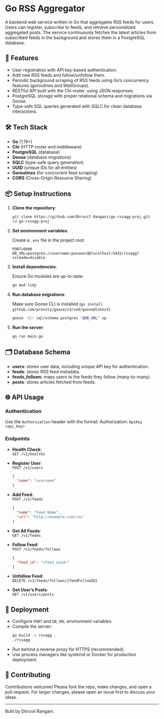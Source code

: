 # Go RSS Aggregator

A backend web service written in Go that aggregates RSS feeds for users. Users can register, subscribe to feeds, and retrieve personalized aggregated posts. The service continuously fetches the latest articles from subscribed feeds in the background and stores them in a PostgreSQL database.

## 🚀 Features

- User registration with API key-based authentication.
- Add new RSS feeds and follow/unfollow them.
- Periodic background scraping of RSS feeds using Go’s concurrency features (goroutines and WaitGroups).
- RESTful API built with the Chi router, using JSON responses.
- PostgreSQL storage with proper relational schema and migrations via Goose.
- Type-safe SQL queries generated with SQLC for clean database interactions.

## 🛠️ Tech Stack

- **Go** (1.19+)
- **Chi** (HTTP router and middleware)
- **PostgreSQL** (database)
- **Goose** (database migrations)
- **SQLC** (type-safe query generation)
- **UUID** (unique IDs for all entities)
- **Goroutines** (for concurrent feed scraping)
- **CORS** (Cross-Origin Resource Sharing)

## 📦 Setup Instructions

1. **Clone the repository**:

    ```bash
    git clone https://github.com/Dhruvil-Rangani/go-rssagg-proj.git
    cd go-rssagg-proj
    ```

2. **Set environment variables**:

    Create a `.env` file in the project root:

    ```env
    PORT=8080
    DB_URL=postgres://username:password@localhost:5432/rssagg?sslmode=disable
    ```

3. **Install dependencies**:

    Ensure Go modules are up-to-date:

    ```bash
    go mod tidy
    ```

4. **Run database migrations**:

    Make sure Goose CLI is installed (`go install github.com/pressly/goose/v3/cmd/goose@latest`).

    ```bash
    goose -dir sql/schema postgres "$DB_URL" up
    ```

5. **Run the server**:

    ```bash
    go run main.go
    ```

## 🗂️ Database Schema

- **users**: stores user data, including unique API key for authentication.
- **feeds**: stores RSS feed metadata.
- **feeds_follows**: maps users to the feeds they follow (many-to-many).
- **posts**: stores articles fetched from feeds.

## 🌐 API Usage

### Authentication

Use the `Authorization` header with the format:
Authorization: `ApiKey <api_key>`

### Endpoints

- **Health Check**:  
    `GET /v1/healthz`

- **Register User**:  
    `POST /v1/users`

    ```json
    {
      "name": "username"
    }
    ```

- **Add Feed**:  
    `POST /v1/feeds`

    ```json
    {
      "name": "Feed Name",
      "url": "http://example.com/rss"
    }
    ```

- **Get All Feeds**:  
    `GET /v1/feeds`

- **Follow Feed**:  
    `POST /v1/feeds/follows`

    ```json
    {
      "feed_id": "<feed_uuid>"
    }
    ```

- **Unfollow Feed**:  
    `DELETE /v1/feeds/follows/{feedFollowID}`

- **Get User’s Posts**:  
    `GET /v1/users/posts`

## 🚀 Deployment

- Configure `PORT` and `DB_URL` environment variables.
- Compile the server:  
    ```bash
    go build -o rssagg .
    ./rssagg
    ```
- Run behind a reverse proxy for HTTPS (recommended).
- Use process managers like systemd or Docker for production deployment.

## 🤝 Contributing

Contributions welcome! Please fork the repo, make changes, and open a pull request. For larger changes, please open an issue first to discuss your ideas.

---

Built by Dhruvil Rangani.
